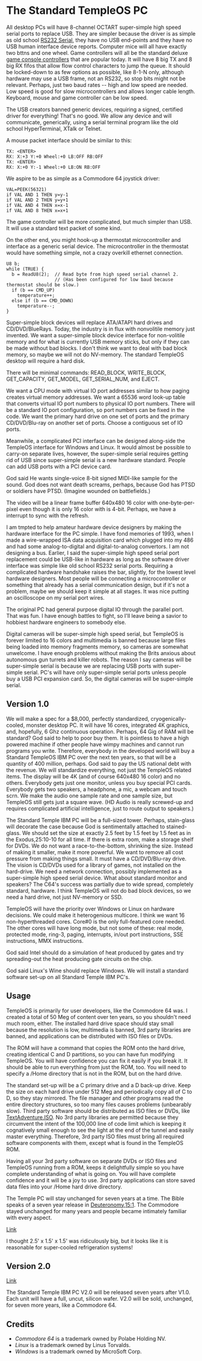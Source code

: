 # The Standard TempleOS PC

All desktop PCs will have 8-channel OCTART super-simple high speed serial ports to replace USB. They are simpler because the driver is as simple as old school [RS232 Serial](./Comm.HC), they have no USB end-points and they have no USB human interface device reports. Computer mice will all have exactly two bttns and one wheel. Game controllers will all be the standard deluxe [game console controllers](http://www.gamestop.com/pc/accessories/steam-controller/121865) that are popular today. It will have 8 big TX and 8 big RX fifos that allow flow control characters to jump the queue. It should be locked-down to as few options as possible, like 8-1-N only, although hardware may use a USB frame, not an RS232, so stop bits might not be relevant. Perhaps, just two baud rates -- high and low speed are needed. Low speed is good for slow microcontrollers and allows longer cable length. Keyboard, mouse and game controller can be low speed.

The USB creators banned generic devices, requiring a signed, certified driver for everything! That's no good. We allow any device and will communicate, generically, using a serial terminal program like the old school HyperTerminal, XTalk or Telnet.

A mouse packet interface should be similar to this:

```
TX:	<ENTER>
RX:	X:+3 Y:+0 Wheel:+0 LB:OFF RB:OFF
TX:	<ENTER>
RX:	X:+0 Y:-1 Wheel:+0 LB:ON RB:OFF
```
We aspire to be as simple as a Commodore 64 joystick driver:
```basic
VAL=PEEK(56321)
if VAL AND 1 THEN y=y-1
if VAL AND 2 THEN y=y+1
if VAL AND 4 THEN x=x-1
if VAL AND 8 THEN x=x+1
```
The game controller will be more complicated, but much simpler than USB. It will use a standard text packet of some kind.

On the other end, you might hook-up a thermostat microcontroller and interface as a generic serial device. The microcontroller in the thermostat would have something simple, not a crazy overkill ethernet connection.
```holyc
U8 b;
while (TRUE) {
  b = ReadU8(2);  // Read byte from high speed serial channel 2.
                  // (Has been configured for low baud because thermostat should be slow.)
  if (b == CMD_UP)
    temperature++;
  else if (b == CMD_DOWN)
    temperature--;
}
```

Super-simple block devices will replace ATA/ATAPI hard drives and CD/DVD/BlueRays. Today, the industry is in flux with nonvolitile memory just invented. We want a super-simple block device interface for non-volitile memory and for what is currently USB memory sticks, but only if they can be made without bad blocks. I don't think we want to deal with bad block memory, so maybe we will not do NV-memory. The standard TempleOS desktop will require a hard disk.

There will be minimal commands: READ_BLOCK, WRITE_BLOCK, GET_CAPACITY, GET_MODEL, GET_SERIAL_NUM, and EJECT.

We want a CPU mode with virtual IO port addresses similar to how paging creates virtual memory addresses. We want a 65536 word look-up table that converts virtual IO port numbers to physical IO port numbers. There will be a standard IO port configuration, so port numbers can be fixed in the code. We want the primary hard drive on one set of ports and the primary CD/DVD/Blu-ray on another set of ports. Choose a contiguous set of IO ports.

Meanwhile, a complicated PCI interface can be designed along-side the TempleOS interface for Windows and Linux. It would almost be possible to carry-on separate lives, however, the super-simple serial requires getting rid of USB since super-simple serial is a new hardware standard. People can add USB ports with a PCI device card.

God said He wants single-voice 8-bit signed MIDI-like sample for the sound. God does not want death screams, perhaps, because God has PTSD or soldiers have PTSD. (Imagine wounded on battlefields.)

The video will be a linear frame buffer 640x480 16 color with one-byte-per-pixel even though it is only 16 color with is 4-bit. Perhaps, we have a interrupt to sync with the refresh.

I am tmpted to help amateur hardware device designers by making the hardware interface for the PC simple. I have fond memories of 1993, when I made a wire-wrapped ISA data acquisition card which plugged into my 486 and had some analog-to-digital and digital-to-analog convertors. I am not designing a bus. Earlier, I said the super-simple high speed serial port replacement could be USB-like in hardware as long as the software driver interface was simple like old school RS232 serial ports. Requiring a complicated hardware handshake raises the bar, slightly, for the lowest level hardware designers. Most people will be connecting a microcontroller or something that already has a serial communication design, but if it's not a problem, maybe we should keep it simple at all stages. It was nice putting an oscilloscope on my serial port wires.

The original PC had general purpose digital IO through the parallel port. That was fun. I have enough battles to fight, so I'll leave being a savior to hobbiest hardware engineers to somebody else.

Digital cameras will be super-simple high speed serial, but TempleOS is forever limited to 16 colors and multimedia is banned because large files being loaded into memory fragments memory, so cameras are somewhat unwelcome. I have enough problems without making the Brits anxious about autonomous gun turrets and killer robots. The reason I say cameras will be super-simple serial is because we are replacing USB ports with super-simple serial. PC's will have only super-simple serial ports unless people buy a USB PCI expansion card. So, the digital cameras will be super-simple serial.


## Version 1.0

We will make a spec for a $8,000, perfectly standardized, cryogenically-cooled, monster desktop PC. It will have 16 cores, integrated 4K graphics, and, hopefully, 6 Ghz continuous operation. Perhaps, 64 Gig of RAM will be standard? God said to help to poor buy them. It is pointless to have a high powered machine if other people have wimpy machines and cannot run programs you write. Therefore, everybody in the developed world will buy a Standard TempleOS IBM PC over the next ten years, so that will be a quantity of 400 million, perhaps. God said to pay the US national debt with the revenue. We will standardize everything, not just the TempleOS related items. The display will be 4K (and of course 640x480 16 color) and no others. Everybody gets just one monitor, unless you buy special PCI cards. Everybody gets two speakers, a headphone, a mic, a webcam and touch scrn. We make the audio one sample rate and one sample size, but TempleOS still gets just a square wave. (HD Audio is really screwed-up and requires complicated artificial intelligence, just to route output to speakers.)

The Standard Temple IBM PC will be a full-sized tower. Perhaps, stain-glass will decorate the case because God is sentimentally attached to stained-glass. We should set the size at exactly 2.5 feet by 1.5 feet by 1.5 feet as in the Exodus,25:10-10 for all time. If there is extra room, make a storage shelf for DVDs. We do not want a race-to-the-bottom, shrinking the size. Instead of making it smaller, make it more powerful. We want to remove all cost pressure from making things small. It must have a CD/DVD/Blu-ray drive. The vision is CD/DVDs used for a library of games, not installed on the hard-drive. We need a network connection, possibly implemented as a super-simple high speed serial device. What about standard monitor and speakers? The C64's success was partially due to wide spread, completely standard, hardware. I think TempleOS will not do bad block devices, so we need a hard drive, not just NV-memory or SSD.

TempleOS will have the priority over Windows or Linux on hardware decisions. We could make it heterogenious multicore. I think we want 16 non-hyperthreaded cores. Core#0 is the only full-featured core needed. The other cores will have long mode, but not some of these: real mode, protected mode, ring-3, paging, interrupts, in/out port instructions, SSE instructions, MMX instructions.

God said Intel should do a simulation of heat produced by gates and try spreading-out the heat producing gate circuits on the chip.

God said Linux's Wine should replace Windows. We will install a standard software set-up on all Standard Temple IBM PC's.

## Usage
TempleOS is primarily for user developers, like the Commodore 64 was. I created a total of 50 Meg of content over ten years, so you shouldn't need much room, either. The installed hard drive space should stay small because the resolution is low, multimedia is banned, 3rd party libraries are banned, and applications can be distributed with ISO files or DVDs.

The ROM will have a command that copies the ROM onto the hard drive, creating identical C and D partitions, so you can have fun modifying TempleOS. You will have confidence you can fix it easily if you break it. It should be able to run everything from just the ROM, too. You will need to specify a /Home directory that is not in the ROM, but on the hard drive. 

The standard set-up will be a C primary drive and a D back-up drive. Keep the size on each hard drive under 512 Meg and periodically copy all of C to D, so they stay mirrored. The file manager and other programs read the entire directory structures, so too many files causes problems (unbearably slow). Third party software should be distributed as ISO files or DVDs, like [TextAdventure.ISO](https://github.com/jwhitham/frotz). No 3rd party libraries are permitted because they circumvent the intent of the 100,000 line of code limit which is keeping it cognatively small enough to see the light at the end of the tunnel and easily master everything. Therefore, 3rd party ISO files must bring all required software components with them, except what is found in the TempleOS ROM.

Having all your 3rd party software on separate DVDs or ISO files and TempleOS running from a ROM, keeps it delightfully simple so you have complete understanding of what is going on. You will have complete confidence and it will be a joy to use. 3rd party applications can store saved data files into your /Home hard drive directory.

The Temple PC will stay unchanged for seven years at a time. The Bible speaks of a seven year release in [Deuteronomy,15:1](http://www.biblegateway.com/verse/en/Deutoronomy%2015:1). The Commodore stayed unchanged for many years and people became intimately familiar with every aspect.

[Link](http://www.youtube.com/v/bs_jcTuwPKo)

I thought 2.5' x 1.5' x 1.5' was ridiculously big, but it looks like it is reasonable for super-cooled refrigeration systems!

## Version 2.0
[Link](http://i.imgur.com/zUdfEqy.jpg)

The Standard Temple IBM PC V2.0 will be released seven years after V1.0. Each unit will have a full, uncut, silicon wafer. V2.0 will be sold, unchanged, for seven more years, like a Commodore 64.

## Credits
 - _Commodore 64_ is a trademark owned by Polabe Holding NV.
 - _Linux_ is a trademark owned by Linus Torvalds.
 - _Windows_ is a trademark owned by MicroSoft Corp.
